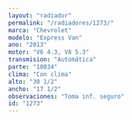 ```yaml
---
layout: "radiador"
permalink: "/radiadores/1273/"
marca: "Chevrolet"
modelo: "Express Van"
ano: "2013"
motor: "V6 4.3, V8 5.3"
transmision: "Automática"
parte: "10034"
clima: "Con clima"
alto: "30 1/2"
ancho: "17 1/2"
observaciones: "Toma inf. seguro"
id: "1273"
---
```


